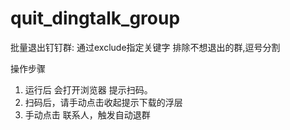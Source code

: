 # quit_dingtalk_group

批量退出钉钉群: 通过exclude指定关键字 排除不想退出的群,逗号分割

操作步骤
1. 运行后 会打开浏览器 提示扫码。
2. 扫码后，请手动点击收起提示下载的浮层
3. 手动点击 联系人，触发自动退群
